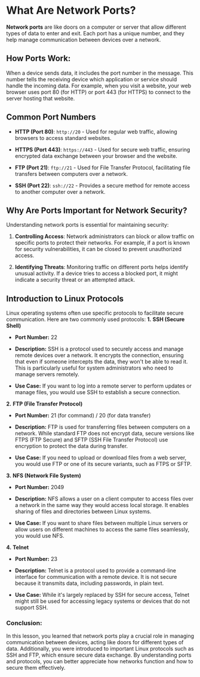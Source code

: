 # **What Are Network Ports?**

**Network ports** are like doors on a computer or server that allow different types of data to enter and exit. Each port has a unique number, and they help manage communication between devices over a network.

## **How Ports Work**: 
When a device sends data, it includes the port number in the message. This number tells the receiving device which application or service should handle the incoming data. For example, when you visit a website, your web browser uses port 80 (for HTTP) or port 443 (for HTTPS) to connect to the server hosting that website.

 ##  Common Port Numbers
    
-   **HTTP (Port 80)**: `http://20` - Used for regular web traffic, allowing browsers to access standard websites.
    
-   **HTTPS (Port 443)**: `https://443` - Used for secure web traffic, ensuring encrypted data exchange between your browser and the website.
    
-   **FTP (Port 21)**: `ftp://21` - Used for File Transfer Protocol, facilitating file transfers between computers over a network.
    
-   **SSH (Port 22)**: `ssh://22` - Provides a secure method for remote access to another computer over a network.
    


## **Why Are Ports Important for Network Security?**

Understanding network ports is essential for maintaining security:

1.  **Controlling Access**: Network administrators can block or allow traffic on specific ports to protect their networks. For example, if a port is known for security vulnerabilities, it can be closed to prevent unauthorized access.
    
2.  **Identifying Threats**: Monitoring traffic on different ports helps identify unusual activity. If a device tries to access a blocked port, it might indicate a security threat or an attempted attack.
    

## **Introduction to Linux Protocols**

Linux operating systems often use specific protocols to facilitate secure communication. Here are two commonly used protocols:
**1.** **SSH (Secure Shell)**

-   **Port Number:** 22
    
-   **Description:** SSH is a protocol used to securely access and manage remote devices over a network. It encrypts the connection, ensuring that even if someone intercepts the data, they won't be able to read it. This is particularly useful for system administrators who need to manage servers remotely.
    
-   **Use Case:** If you want to log into a remote server to perform updates or manage files, you would use SSH to establish a secure connection.
    

**2.** **FTP (File Transfer Protocol)**

-   **Port Number:** 21 (for command) / 20 (for data transfer)
    
-   **Description:** FTP is used for transferring files between computers on a network. While standard FTP does not encrypt data, secure versions like FTPS (FTP Secure) and SFTP (SSH File Transfer Protocol) use encryption to protect the data during transfer.
    
-   **Use Case:** If you need to upload or download files from a web server, you would use FTP or one of its secure variants, such as FTPS or SFTP.
    

**3.** **NFS (Network File System)**

-   **Port Number:** 2049
    
-   **Description:** NFS allows a user on a client computer to access files over a network in the same way they would access local storage. It enables sharing of files and directories between Linux systems.
    
-   **Use Case:** If you want to share files between multiple Linux servers or allow users on different machines to access the same files seamlessly, you would use NFS.
    

**4.** **Telnet**

-   **Port Number:** 23
    
-   **Description:** Telnet is a protocol used to provide a command-line interface for communication with a remote device. It is not secure because it transmits data, including passwords, in plain text.
    
-   **Use Case:** While it's largely replaced by SSH for secure access, Telnet might still be used for accessing legacy systems or devices that do not support SSH.
    

### Conclusion: 
In this lesson, you learned that network ports play a crucial role in managing communication between devices, acting like doors for different types of data. Additionally, you were introduced to important Linux protocols such as SSH and FTP, which ensure secure data exchange. By understanding ports and protocols, you can better appreciate how networks function and how to secure them effectively.
<!--stackedit_data:
eyJoaXN0b3J5IjpbMTY1MjIwMDE2OSwtMTI1OTE0NTcyXX0=
-->